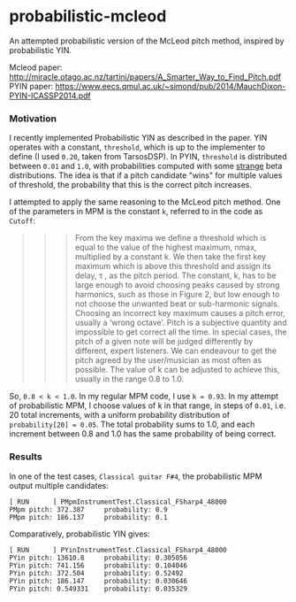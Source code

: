 # probabilistic-mcleod

An attempted probabilistic version of the McLeod pitch method, inspired by probabilistic YIN.

Mcleod paper: http://miracle.otago.ac.nz/tartini/papers/A_Smarter_Way_to_Find_Pitch.pdf
PYIN paper: https://www.eecs.qmul.ac.uk/~simond/pub/2014/MauchDixon-PYIN-ICASSP2014.pdf

### Motivation

I recently implemented Probabilistic YIN as described in the paper. YIN operates with a constant, `threshold`, which is up to the implementer to define (I used `0.20`, taken from TarsosDSP). In PYIN, `threshold` is distributed between `0.01` and `1.0`, with probabilities computed with some [strange](https://stats.stackexchange.com/questions/398511/cant-understand-the-beta-distribution-as-described-in-this-paper) beta distributions. The idea is that if a pitch candidate "wins" for multiple values of threshold, the probability that this is the correct pitch increases.

I attempted to apply the same reasoning to the McLeod pitch method. One of the parameters in MPM is the constant `k`, referred to in the code as `Cutoff`:

>>>From the key maxima we define a threshold which is
equal to the value of the highest maximum, nmax, multiplied by a constant k. We then take the first key maximum
which is above this threshold and assign its delay, τ , as
the pitch period. The constant, k, has to be large enough
to avoid choosing peaks caused by strong harmonics, such
as those in Figure 2, but low enough to not choose the unwanted beat or sub-harmonic signals. Choosing an incorrect key maximum causes a pitch error, usually a ’wrong
octave’. Pitch is a subjective quantity and impossible to
get correct all the time. In special cases, the pitch of a
given note will be judged differently by different, expert
listeners. We can endeavour to get the pitch agreed by the
user/musician as most often as possible. The value of k
can be adjusted to achieve this, usually in the range 0.8 to
1.0.

So, `0.8 < k < 1.0`. In my regular MPM code, I use `k = 0.93`. In my attempt of probabilistic MPM, I choose values of k in that range, in steps of `0.01`, i.e. 20 total increments, with a uniform probability distribution of `probability[20] = 0.05`. The total probability sums to 1.0, and each increment between 0.8 and 1.0 has the same probability of being correct.

### Results

In one of the test cases, `Classical guitar F#4`, the probabilistic MPM output multiple candidates:

```
[ RUN      ] PMpmInstrumentTest.Classical_FSharp4_48000
PMpm pitch: 372.387     probability: 0.9
PMpm pitch: 186.137     probability: 0.1
```

Comparatively, probabilistic YIN gives:

```
[ RUN      ] PYinInstrumentTest.Classical_FSharp4_48000
PYin pitch: 13610.8     probability: 0.305056
PYin pitch: 741.156     probability: 0.104046
PYin pitch: 372.504     probability: 0.52492
PYin pitch: 186.147     probability: 0.030646
PYin pitch: 0.549331    probability: 0.035329
```
